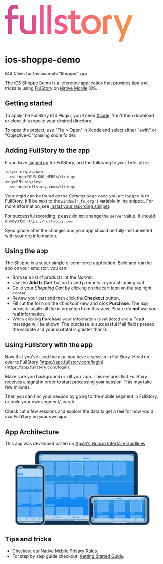 ![Logo](readmeImages/fsLogo.png "FullStory Logo")

# ios-shoppe-demo
iOS Client for the example "Shoppe" app

The iOS Shoppe Demo is a reference application that provides tips and tricks to using [FullStory](https://www.fullstory.com/) on [Native Mobile](https://www.fullstory.com/mobile-apps/) iOS.

## Getting started

To apply the FullStory iOS Plugin, you'll need [Xcode](https://developer.apple.com/xcode). You'll then download or clone this repo to your desired directory.

To open the project, use "File > Open" in Xcode and select either "swift" or "Objective-C"(coming soon) folder.

## Adding FullStory to the app

If you have [signed up](https://www.fullstory.com/plans/) for FullStory, add the following to your `Info.plist`:
```
<key>FSOrgId</key>
  <string>YOUR_ORG_HERE</string>
<key>FSHost</key>
  <string>fullstory.com</string>
```

Your orgId can be found on the _Settings_ page once you are logged in to FullStory.  It'll be next to the `window['_fs_org']` variable in the snippet.  For more information, see [Install your recording snippet](https://help.fullstory.com/hc/en-us/articles/360020828233#Install).

For successful recording, please do not change the `server` value. It should always be `https://fullstory.com`.

Sync gradle after the changes and your app should be fully instrumented with your org information.

## Using the app

The Shoppe is a super simple e-commerce application. Build and run the app on your emulator, you can:

- Browse a list of products int the _Market_.
- Use the **Add to Cart** button to add products to your shopping cart.
- Go to your _Shopping Cart_ by clicking on the cart icon on the top right corner.
- Review your cart and then click the **Checkout** button.
- Fill out the form on the _Checkout_ view and click **Purchase**. The app persists locally all the information from this view. Please do **not** use your real information.
- When clicking **Purchase** your information is validated and a Toast message will be shown. The purchase is successful if all fields passed the validate and your subtotal is greater than 0.

## Using FullStory with the app

Now that you've used the app, you have a session in FullStory. Head on over to FullStory [https://app.fullstory.com/login](https://app.fullstory.com/login).

Make sure you background or kill your app. This ensures that FullStory receives a signal in order to start processing your session. This may take few minutes.

Then you can find your session by going to the mobile segment in FullStory, or build your own segment/search.

Check out a few sessions and explore the data to get a feel for how you'd use FullStory on your own app.

## App Architecture

This app was developed based on [Apple's Human Interface Guidlines](https://developer.apple.com/design/human-interface-guidelines/ios/overview/themes/)

![Pic](readmeImages/design.png "iOS Design")

## Tips and tricks

- Checkout our [Native Mobile Privacy Rules](https://help.fullstory.com/hc/en-us/articles/360043356573-Native-Mobile-Privacy-Rules).
- For step by step guide checkout: [Getting Started Guide](https://help.fullstory.com/hc/en-us/articles/360042772333-Getting-Started-with-iOS-Recording).
